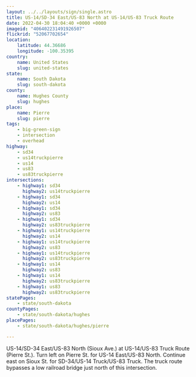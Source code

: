 ```yaml
---
layout: ../../layouts/sign/single.astro
title: US-14/SD-34 East/US-83 North at US-14/US-83 Truck Route
date: 2022-04-30 18:04:40 +0000 +0000
imageid: "406402231491926507"
flickrid: "52067702654"
location:
    latitude: 44.36686
    longitude: -100.35395
country:
    name: United States
    slug: united-states
state:
    name: South Dakota
    slug: south-dakota
county:
    name: Hughes County
    slug: hughes
place:
    name: Pierre
    slug: pierre
tags:
    - big-green-sign
    - intersection
    - overhead
highway:
    - sd34
    - us14truckpierre
    - us14
    - us83
    - us83truckpierre
intersections:
    - highway1: sd34
      highway2: us14truckpierre
    - highway1: sd34
      highway2: us14
    - highway1: sd34
      highway2: us83
    - highway1: sd34
      highway2: us83truckpierre
    - highway1: us14truckpierre
      highway2: us14
    - highway1: us14truckpierre
      highway2: us83
    - highway1: us14truckpierre
      highway2: us83truckpierre
    - highway1: us14
      highway2: us83
    - highway1: us14
      highway2: us83truckpierre
    - highway1: us83
      highway2: us83truckpierre
statePages:
    - state/south-dakota
countyPages:
    - state/south-dakota/hughes
placePages:
    - state/south-dakota/hughes/pierre

---
```

US-14/SD-34 East/US-83 North (Sioux Ave.) at US-14/US-83 Truck Route (Pierre St.).  Turn left on Pierre St. for US-14 East/US-83 North.  Continue east on Sioux St. for SD-34/US-14 Truck/US-83 Truck.  The truck route bypasses a low railroad bridge just north of this intersection.